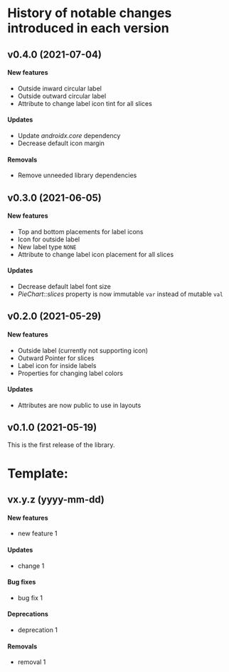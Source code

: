 # History of notable changes introduced in each version

## v0.4.0 (2021-07-04)
#### New features
  - Outside inward circular label
  - Outside outward circular label
  - Attribute to change label icon tint for all slices
#### Updates
  - Update *androidx.core* dependency
  - Decrease default icon margin
#### Removals
  - Remove unneeded library dependencies

## v0.3.0 (2021-06-05)
#### New features
  - Top and bottom placements for label icons
  - Icon for outside label
  - New label type `NONE`
  - Attribute to change label icon placement for all slices
#### Updates
  - Decrease default label font size
  - *PieChart::slices* property is now immutable `var` instead of mutable `val`

## v0.2.0 (2021-05-29)
#### New features
  - Outside label (currently not supporting icon)
  - Outward Pointer for slices
  - Label icon for inside labels
  - Properties for changing label colors
#### Updates
  - Attributes are now public to use in layouts

## v0.1.0 (2021-05-19)
This is the first release of the library.


# Template:
## vx.y.z (yyyy-mm-dd)
#### New features
  - new feature 1
#### Updates
  - change 1
#### Bug fixes
  - bug fix 1
#### Deprecations
  - deprecation 1
#### Removals
  - removal 1
